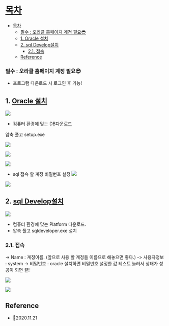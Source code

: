 # [목차](#목차)
- [목차](#목차)
    - [필수 : 오라클 홈페이지 계정 필요😎](#필수--오라클-홈페이지-계정-필요)
  - [1. Oracle 설치](#1-oracle-설치)
  - [2. sql Develop설치](#2-sql-develop설치)
    - [2.1. 접속](#21-접속)
  - [Reference](#reference)

### 필수 : 오라클 홈페이지 계정 필요😎
- 프로그램 다운로드 시 로그인 후 가능!

## 1. [Oracle 설치](https://www.oracle.com/database/technologies/xe-prior-releases.html)

![](https://images.velog.io/images/withcolinsong/post/6d89f70e-7587-4fc1-87cf-a54a29eee3f8/image.png)

- 컴퓨터 환경에 맞는 DB다운로드

압축 풀고 setup.exe

![](https://images.velog.io/images/withcolinsong/post/abeb4138-08d1-4c10-b58c-f1133b697b1d/image.png)

![](https://images.velog.io/images/withcolinsong/post/30149d85-274a-4898-b238-867ff4f54c4f/image.png)

![](https://images.velog.io/images/withcolinsong/post/58134b65-24b2-4e3c-b155-29342ccba135/image.png)

- sql 접속 할 계정 비밀번호 설정
![](https://images.velog.io/images/withcolinsong/post/9509d83e-a21b-49a7-a99b-55f068540b6b/image.png)

![](https://images.velog.io/images/withcolinsong/post/2aa558fe-09cf-4cf1-83d6-fd39e7a2435d/image.png)


## 2. [sql Develop설치](https://www.oracle.com/tools/downloads/sqldev-v192-downloads.html)

![](https://images.velog.io/images/withcolinsong/post/8a898bf1-b0f9-4e7c-9812-0d4f3210ac27/image.png)

- 컴퓨터 환경에 맞는 Platform 다운로드.
- 압축 풀고 sqldeveloper.exe 설치

### 2.1. 접속 
-> Name : 계정이름. (앞으로 사용 할 계정들 이름으로 해놓으면 좋다.) 
-> 사용자정보 : system 
-> 비밀번호 : oracle 설치하면 비밀번호 설정한 값
테스트 눌러서 상태가 성공이 되면 끝!

![](https://images.velog.io/images/withcolinsong/post/08a9a97d-8865-463a-b931-2f7e8b288ee7/image.png)

![](https://images.velog.io/images/withcolinsong/post/d021c2c9-8d73-4833-9d02-4de82dc0f0ac/image.png)

## Reference
- 🎈2020.11.21